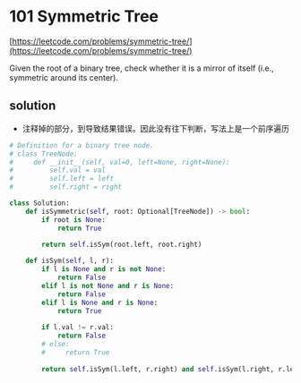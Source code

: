 # 101 Symmetric Tree
[https://leetcode.com/problems/symmetric-tree/](https://leetcode.com/problems/symmetric-tree/)

Given the root of a binary tree, check whether it is a mirror of itself (i.e., symmetric around its center).

## solution

- 注释掉的部分，到导致结果错误。因此没有往下判断，写法上是一个前序遍历

```python
# Definition for a binary tree node.
# class TreeNode:
#     def __init__(self, val=0, left=None, right=None):
#         self.val = val
#         self.left = left
#         self.right = right

class Solution:
    def isSymmetric(self, root: Optional[TreeNode]) -> bool:
        if root is None:
            return True
        
        return self.isSym(root.left, root.right)

    def isSym(self, l, r):
        if l is None and r is not None:
            return False
        elif l is not None and r is None:
            return False
        elif l is None and r is None:
            return True
        
        if l.val != r.val:
            return False
        # else:
        #     return True
        
        return self.isSym(l.left, r.right) and self.isSym(l.right, r.left)        
```
